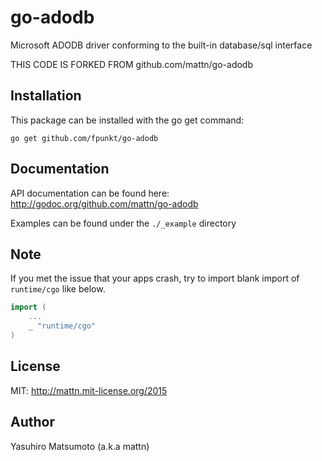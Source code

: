 # go-adodb

Microsoft ADODB driver conforming to the built-in database/sql interface

THIS CODE IS FORKED FROM github.com/mattn/go-adodb

## Installation

This package can be installed with the go get command:

    go get github.com/fpunkt/go-adodb

## Documentation

API documentation can be found here: http://godoc.org/github.com/mattn/go-adodb

Examples can be found under the `./_example` directory

## Note

If you met the issue that your apps crash, try to import blank import of `runtime/cgo` like below.

```go
import (
    ...
    _ "runtime/cgo"
)
```

## License

MIT: http://mattn.mit-license.org/2015

## Author

Yasuhiro Matsumoto (a.k.a mattn)
